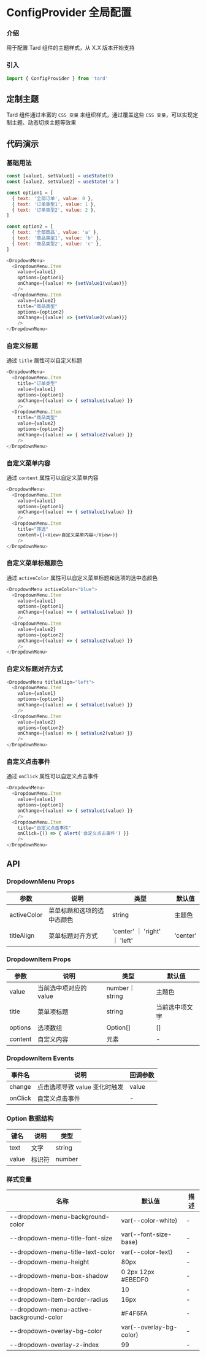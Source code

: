 # ConfigProvider 全局配置
### 介绍
用于配置 Tard 组件的主题样式，从 X.X 版本开始支持
### 引入
```js
import { ConfigProvider } from 'tard'
```

## 定制主题
Tard 组件通过丰富的 `CSS 变量` 来组织样式，通过覆盖这些 `CSS 变量`，可以实现定制主题、动态切换主题等效果

## 代码演示
### 基础用法
```js
const [value1, setValue1] = useState(0)
const [value2, setValue2] = useState('a')

const option1 = [
  { text: '全部订单', value: 0 },
  { text: '订单类型1', value: 1 },
  { text: '订单类型2', value: 2 },
]

const option2 = [
  { text: '全部商品', value: 'a' },
  { text: '商品类型1', value: 'b' },
  { text: '商品类型2', value: 'c' },
]

<DropdownMenu>
  <DropdownMenu.Item 
    value={value1} 
    options={option1} 
    onChange={(value) => {setValue1(value)}} 
    />
  <DropdownMenu.Item 
    value={value2} 
    title="商品类型" 
    options={option2} 
    onChange={(value) => {setValue2(value)}} 
    />
</DropdownMenu>
```
### 自定义标题
通过 `title` 属性可以自定义标题
```js
<DropdownMenu>
  <DropdownMenu.Item 
    title="订单类型" 
    value={value1} 
    options={option1} 
    onChange={(value) => { setValue1(value) }} 
    />
  <DropdownMenu.Item 
    title="商品类型" 
    value={value2} 
    options={option2} 
    onChange={(value) => { setValue2(value) }} 
    />
</DropdownMenu>
```
### 自定义菜单内容
通过 `content` 属性可以自定义菜单内容
```js
<DropdownMenu>
  <DropdownMenu.Item 
    value={value1} 
    options={option1} 
    onChange={(value) => { setValue1(value) }} 
    />
  <DropdownMenu.Item 
    title="筛选" 
    content={(<View>自定义菜单内容</View>)} 
    />
</DropdownMenu>
```

### 自定义菜单标题颜色
通过 `activeColor` 属性可以自定义菜单标题和选项的选中态颜色
```js
<DropdownMenu activeColor="blue">
  <DropdownMenu.Item 
    value={value1} 
    options={option1} 
    onChange={(value) => { setValue1(value) }} 
    />
  <DropdownMenu.Item 
    value={value2} 
    options={option2} 
    onChange={(value) => { setValue2(value) }} 
    />
</DropdownMenu>
```

### 自定义标题对齐方式
```js
<DropdownMenu titleAlign="left">
  <DropdownMenu.Item 
    value={value1} 
    options={option1} 
    onChange={(value) => { setValue1(value) }} 
    />
  <DropdownMenu.Item 
    value={value2} 
    options={option2} 
    onChange={(value) => { setValue2(value) }} 
    />
</DropdownMenu>
```
### 自定义点击事件
通过 `onClick` 属性可以自定义点击事件
```js
<DropdownMenu>
  <DropdownMenu.Item 
    value={value1} 
    options={option1} 
    onChange={(value) => { setValue1(value) }} 
    />
  <DropdownMenu.Item 
    title="自定义点击事件" 
    onClick={() => { alert('自定义点击事件') }} 
    />
</DropdownMenu>
```
## API
### DropdownMenu Props
| 参数        | 说明                       | 类型                          | 默认值   |
| ----------- | -------------------------- | ----------------------------- | -------- |
| activeColor | 菜单标题和选项的选中态颜色 | string                        | 主题色   |
| titleAlign  | 菜单标题对齐方式           | 'center' ｜ 'right' ｜ 'left' | 'center' |

### DropdownItem Props
| 参数    | 说明                   | 类型           | 默认值         |
| ------- | ---------------------- | -------------- | -------------- |
| value   | 当前选中项对应的 value | number｜string | 主题色         |
| title   | 菜单项标题             | string         | 当前选中项文字 |
| options | 选项数组               | Option[]       | []             |
| content | 自定义内容             | 元素           | -              |

### DropdownItem Events
| 事件名  | 说明                          | 回调参数 |
| ------- | ----------------------------- | -------- |
| change  | 点击选项导致 value 变化时触发 | value    |
| onClick | 自定义点击事件                | -        |

### Option 数据结构
| 键名  | 说明   | 类型   |
| ----- | ------ | ------ |
| text  | 文字   | string |
| value | 标识符 | number | string |

### 样式变量
| 名称                                    | 默认值                  | 描述 |
| --------------------------------------- | ----------------------- | ---- |
| --dropdown-menu-background-color        | var(--color-white)      | -    |
| --dropdown-menu-title-font-size         | var(--font-size-base)   | -    |
| --dropdown-menu-title-text-color        | var(--color-text)       | -    |
| --dropdown-menu-height                  | 80px                    | -    |
| --dropdown-menu-box-shadow              | 0 2px 12px #EBEDF0      | -    |
| --dropdown-item-z-index                 | 10                      | -    |
| --dropdown-item-border-radius           | 16px                    | -    |
| --dropdown-menu-active-background-color | #F4F6FA                 | -    |
| --dropdown-overlay-bg-color             | var(--overlay-bg-color) | -    |
| --dropdown-overlay-z-index              | 99                      | -    |
